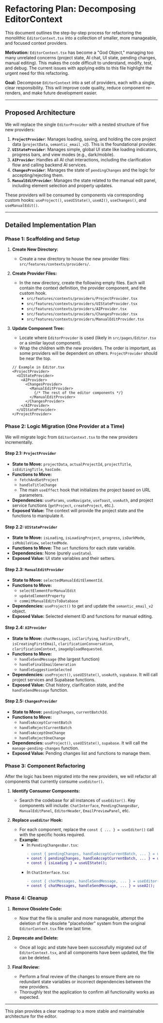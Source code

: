 # Refactoring Plan: Decomposing EditorContext

This document outlines the step-by-step process for refactoring the monolithic `EditorContext.tsx` into a collection of smaller, more manageable, and focused context providers.

**Motivation:** `EditorContext.tsx` has become a "God Object," managing too many unrelated concerns (project state, AI chat, UI state, pending changes, manual editing). This makes the code difficult to understand, modify, test, and debug. The current issues with applying edits to this file highlight the urgent need for this refactoring.

**Goal:** Decompose `EditorContext` into a set of providers, each with a single, clear responsibility. This will improve code quality, reduce component re-renders, and make future development easier.

---

## Proposed Architecture

We will replace the single `EditorProvider` with a nested structure of five new providers:

1.  **`ProjectProvider`**: Manages loading, saving, and holding the core project data (`projectData`, `semantic_email_v2`). This is the foundational provider.
2.  **`UIStateProvider`**: Manages simple, global UI state like loading indicators, progress bars, and view modes (e.g., dark/mobile).
3.  **`AIProvider`**: Handles all AI chat interactions, including the clarification flow and calling backend AI services.
4.  **`ChangesProvider`**: Manages the state of `pendingChanges` and the logic for accepting/rejecting them.
5.  **`ManualEditProvider`**: Manages the state related to the manual edit panel, including element selection and property updates.

These providers will be consumed by components via corresponding custom hooks: `useProject()`, `useUIState()`, `useAI()`, `useChanges()`, and `useManualEdit()`.

---

## Detailed Implementation Plan

### Phase 1: Scaffolding and Setup

1.  **Create New Directory:**
    *   Create a new directory to house the new provider files: `src/features/contexts/providers/`.

2.  **Create Provider Files:**
    *   In the new directory, create the following empty files. Each will contain the context definition, the provider component, and the custom hook.
        *   `src/features/contexts/providers/ProjectProvider.tsx`
        *   `src/features/contexts/providers/UIStateProvider.tsx`
        *   `src/features/contexts/providers/AIProvider.tsx`
        *   `src/features/contexts/providers/ChangesProvider.tsx`
        *   `src/features/contexts/providers/ManualEditProvider.tsx`

3.  **Update Component Tree:**
    *   Locate where `EditorProvider` is used (likely in `src/pages/Editor.tsx` or a similar layout component).
    *   Wrap the children with the new providers. The order is important, as some providers will be dependent on others. `ProjectProvider` should be near the top.

    ```tsx
    // Example in Editor.tsx
    <ProjectProvider>
      <UIStateProvider>
        <AIProvider>
          <ChangesProvider>
            <ManualEditProvider>
              {/* The rest of the editor components */}
            </ManualEditProvider>
          </ChangesProvider>
        </AIProvider>
      </UIStateProvider>
    </ProjectProvider>
    ```

### Phase 2: Logic Migration (One Provider at a Time)

We will migrate logic from `EditorContext.tsx` to the new providers incrementally.

#### Step 2.1: `ProjectProvider`

*   **State to Move:** `projectData`, `actualProjectId`, `projectTitle`, `isEditingTitle`, `hasCode`.
*   **Functions to Move:**
    *   `fetchAndSetProject`
    *   `handleTitleChange`
    *   The main `useEffect` hook that initializes the project based on URL parameters.
*   **Dependencies:** `useParams`, `useNavigate`, `useToast`, `useAuth`, and project service functions (`getProject`, `createProject`, etc.).
*   **Exposed Value:** The context will provide the project state and the functions to manipulate it.

#### Step 2.2: `UIStateProvider`

*   **State to Move:** `isLoading`, `isLoadingProject`, `progress`, `isDarkMode`, `isMobileView`, `selectedMode`.
*   **Functions to Move:** The `set` functions for each state variable.
*   **Dependencies:** None (purely `useState`).
*   **Exposed Value:** UI state variables and their setters.

#### Step 2.3: `ManualEditProvider`

*   **State to Move:** `selectedManualEditElementId`.
*   **Functions to Move:**
    *   `selectElementForManualEdit`
    *   `updateElementProperty`
    *   `commitManualEditsToDatabase`
*   **Dependencies:** `useProject()` to get and update the `semantic_email_v2` object.
*   **Exposed Value:** Selected element ID and functions for manual editing.

#### Step 2.4: `AIProvider`

*   **State to Move:** `chatMessages`, `isClarifying`, `hasFirstDraft`, `isCreatingFirstEmail`, `clarificationConversation`, `clarificationContext`, `imageUploadRequested`.
*   **Functions to Move:**
    *   `handleSendMessage` (the largest function)
    *   `handleFinalEmailGeneration`
    *   `handleSuggestionSelected`
*   **Dependencies:** `useProject()`, `useUIState()`, `useAuth`, `supabase`. It will call project services and Supabase functions.
*   **Exposed Value:** Chat history, clarification state, and the `handleSendMessage` function.

#### Step 2.5: `ChangesProvider`

*   **State to Move:** `pendingChanges`, `currentBatchId`.
*   **Functions to Move:**
    *   `handleAcceptCurrentBatch`
    *   `handleRejectCurrentBatch`
    *   `handleAcceptOneChange`
    *   `handleRejectOneChange`
*   **Dependencies:** `useProject()`, `useUIState()`, `supabase`. It will call the `manage-pending-changes` function.
*   **Exposed Value:** Pending changes list and functions to manage them.

### Phase 3: Component Refactoring

After the logic has been migrated into the new providers, we will refactor all components that currently consume `useEditor()`.

1.  **Identify Consumer Components:**
    *   Search the codebase for all instances of `useEditor()`. Key components will include: `ChatInterface`, `PendingChangesBar`, `ManualEditPanel`, `EditorHeader`, `EmailPreviewPanel`, etc.

2.  **Replace `useEditor` Hook:**
    *   For each component, replace the `const { ... } = useEditor()` call with the specific hooks required.
    *   **Example:**
        *   In `PendingChangesBar.tsx`:
            ```diff
            - const { pendingChanges, handleAcceptCurrentBatch, ... } = useEditor();
            + const { pendingChanges, handleAcceptCurrentBatch, ... } = useChanges();
            + const { isLoading } = useUIState();
            ```
        *   In `ChatInterface.tsx`:
             ```diff
            - const { chatMessages, handleSendMessage, ... } = useEditor();
            + const { chatMessages, handleSendMessage, ... } = useAI();
            ```

### Phase 4: Cleanup

1.  **Remove Obsolete Code:**
    *   Now that the file is smaller and more manageable, attempt the deletion of the obsolete "placeholder" system from the original `EditorContext.tsx` file one last time.

2.  **Deprecate and Delete:**
    *   Once all logic and state have been successfully migrated out of `EditorContext.tsx`, and all components have been updated, the file can be deleted.

3.  **Final Review:**
    *   Perform a final review of the changes to ensure there are no redundant state variables or incorrect dependencies between the new providers.
    *   Thoroughly test the application to confirm all functionality works as expected.

---

This plan provides a clear roadmap to a more stable and maintainable architecture for the editor. 